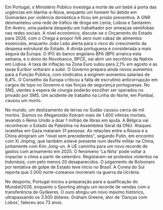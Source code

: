 Em Portugal, o Ministério Público investiga a morte de um bebé à porta das urgências em Idanha-a-Nova, enquanto um homem foi detido em Guimarães por violência doméstica e ficou em prisão preventiva. A GNR desmantelou uma rede de tráfico de droga em Leiria, Lisboa e Santarém. Em Aveiro, uma padaria despediu um trabalhador por ameaças xenófobas nas redes sociais. A nível económico, discute-se o Orçamento do Estado para 2026, com o Chega a propor IVA zero num cabaz de alimentos essenciais, enquanto João Leão alerta para o risco do crescimento da despesa estrutural do Estado. A dívida portuguesa é considerada a mais segura da Europa. O IPO do banco angolano BFA (BPI) arranca esta semana, e o dono do Novobanco, BPCE, vai abrir um escritório da Natixis em Lisboa.  A taxa de inflação na Zona Euro subiu para 2,1% em agosto e as taxas Euribor voltaram a subir. O Governo prepara ainda novos aumentos para a Função Pública, com sindicatos a exigirem aumentos salariais de 6,4%. O Conselho da Europa criticou a falta de escrutínio anticorrupção em cargos de topo no Governo e nas forças de segurança portuguesas. No SNS, utentes à espera de cirurgia poderão escolher ser operados no privado por SMS. Um acidente de trabalho na Linha do Norte, em Pombal, causou um morto.

No mundo, um deslizamento de terras no Sudão causou cerca de mil mortos. Sismos no Afeganistão fizeram mais de 1.400 vítimas mortais, levando o Reino Unido a doar 1 milhão de libras em ajuda. A Bélgica vai reconhecer o Estado da Palestina na Assembleia Geral da ONU. Ataques israelitas em Gaza mataram 31 pessoas. As relações entre a Rússia e a China atingiram um "nível sem precedentes", segundo Putin, em encontro com Xi Jinping, que também esteve presente num desfile militar na China, juntamente com Kim Jong-un. A UE caminha para um novo recorde de gastos com armamento em 2025. O fenómeno 'La Niña' pode voltar a impactar o clima a partir de setembro. Registaram-se protestos violentos na Indonésia, com pelo menos 20 desaparecidos. O julgamento de Bolsonaro por tentativa de golpe de Estado teve início no Brasil. A Coreia do Sul reporta que 2.000 norte-coreanos morreram na guerra da Ucrânia.

No desporto, Portugal iniciou a preparação para a qualificação do Mundial2026, enquanto o Sporting atingiu um recorde de vendas com a transferência de Gyökeres. O ouro atingiu um novo máximo histórico, ultrapassando os 3.500 dólares. Graham Greene, ator de 'Danças com Lobos', faleceu aos 73 anos.